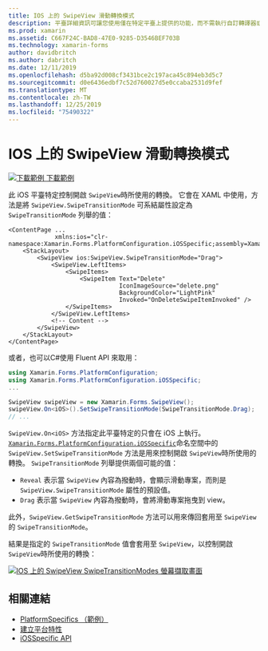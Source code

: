 ```yaml
---
title: IOS 上的 SwipeView 滑動轉換模式
description: 平臺詳細資訊可讓您使用僅在特定平臺上提供的功能，而不需執行自訂轉譯器或效果。 本文說明如何使用 iOS 平臺特定的來控制開啟 SwipeView 時所使用的轉換。
ms.prod: xamarin
ms.assetid: C667F24C-BAD8-47E0-9285-D3546BEF703B
ms.technology: xamarin-forms
author: davidbritch
ms.author: dabritch
ms.date: 12/11/2019
ms.openlocfilehash: d5ba92d008cf3431bce2c197aca45c894eb3d5c7
ms.sourcegitcommit: d0e6436edbf7c52d760027d5e0ccaba2531d9fef
ms.translationtype: MT
ms.contentlocale: zh-TW
ms.lasthandoff: 12/25/2019
ms.locfileid: "75490322"
---
```

# <a name="swipeview-swipe-transition-mode-on-ios"></a>IOS 上的 SwipeView 滑動轉換模式

[![下載範例](~/media/shared/download.png) 下載範例](https://docs.microsoft.com/samples/xamarin/xamarin-forms-samples/userinterface-platformspecifics)

此 iOS 平臺特定控制開啟 `SwipeView`時所使用的轉換。 它會在 XAML 中使用，方法是將 `SwipeView.SwipeTransitionMode` 可系結屬性設定為 `SwipeTransitionMode` 列舉的值：

```xaml
<ContentPage ...
             xmlns:ios="clr-namespace:Xamarin.Forms.PlatformConfiguration.iOSSpecific;assembly=Xamarin.Forms.Core">
    <StackLayout>
        <SwipeView ios:SwipeView.SwipeTransitionMode="Drag">
            <SwipeView.LeftItems>
                <SwipeItems>
                    <SwipeItem Text="Delete"
                               IconImageSource="delete.png"
                               BackgroundColor="LightPink"
                               Invoked="OnDeleteSwipeItemInvoked" />
                </SwipeItems>
            </SwipeView.LeftItems>
            <!-- Content -->
        </SwipeView>
    </StackLayout>
</ContentPage>
```

或者，也可以C#使用 Fluent API 來取用：

```csharp
using Xamarin.Forms.PlatformConfiguration;
using Xamarin.Forms.PlatformConfiguration.iOSSpecific;
...

SwipeView swipeView = new Xamarin.Forms.SwipeView();
swipeView.On<iOS>().SetSwipeTransitionMode(SwipeTransitionMode.Drag);
// ...
```

`SwipeView.On<iOS>` 方法指定此平臺特定的只會在 iOS 上執行。 [`Xamarin.Forms.PlatformConfiguration.iOSSpecific`](xref:Xamarin.Forms.PlatformConfiguration.iOSSpecific)命名空間中的 `SwipeView.SetSwipeTransitionMode` 方法是用來控制開啟 `SwipeView`時所使用的轉換。 `SwipeTransitionMode` 列舉提供兩個可能的值：

- `Reveal` 表示當 `SwipeView` 內容為撥動時，會顯示滑動專案，而則是 `SwipeView.SwipeTransitionMode` 屬性的預設值。
- `Drag` 表示當 `SwipeView` 內容為撥動時，會將滑動專案拖曳到 view。

此外，`SwipeView.GetSwipeTransitionMode` 方法可以用來傳回套用至 `SwipeView`的 `SwipeTransitionMode`。

結果是指定的 `SwipeTransitionMode` 值會套用至 `SwipeView`，以控制開啟 `SwipeView`時所使用的轉換：

[![IOS 上的 SwipeView SwipeTransitionModes 螢幕擷取畫面](swipeview-swipetransitionmode-images/swipetransitionmode.png "IOS 上的 SwipeTransitionModes")](swipeview-swipetransitionmode-images/swipetransitionmode-large.png#lightbox "IOS 上的 SwipeTransitionModes")

## <a name="related-links"></a>相關連結

- [PlatformSpecifics （範例）](https://docs.microsoft.com/samples/xamarin/xamarin-forms-samples/userinterface-platformspecifics)
- [建立平台特性](~/xamarin-forms/platform/platform-specifics/index.md#creating-platform-specifics)
- [iOSSpecific API](xref:Xamarin.Forms.PlatformConfiguration.iOSSpecific)
